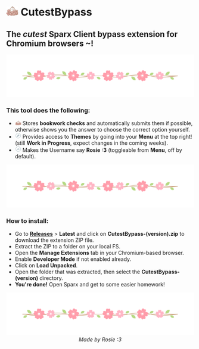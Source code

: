 # <img src="src/assets/logo.png" style="width: 2rem"> CutestBypass

## **The** ***cutest*** **Sparx Client bypass extension for Chromium browsers ~!**

<img src="src/assets/divider.png">

### **This tool does the following:**

- <img src="src/assets/logo.png" style="width: 1rem"> Stores **bookwork checks** and automatically submits them if possible, otherwise shows you the answer to choose the correct option yourself.
- <img src="src/assets/menu_theme.png" style="width: 1rem"> Provides access to **Themes** by going into your **Menu** at the top right! (still **Work in Progress**, expect changes in the coming weeks).
- <img src="src/assets/menu_name.png" style="width: 1rem"> Makes the Username say **Rosie :3** (toggleable from **Menu**, off by default).

<img src="src/assets/divider.png">

### **How to install:**

- Go to [**Releases**](https://github.com/acquitelol/CutestBypass/releases/) > **Latest** and click on **CutestBypass-(version).zip** to download the extension ZIP file.
- Extract the ZIP to a folder on your local FS.
- Open the **Manage Extensions** tab in your Chromium-based browser.
- Enable **Developer Mode** if not enabled already.
- Click on **Load Unpacked**.
- Open the folder that was extracted, then select the **CutestBypass-(version)** directory.
- **You're done!** Open Sparx and get to some easier homework!

<img src="src/assets/divider.png">

<div style="text-align: center">
    <i>Made by Rosie :3</i>
</div>
